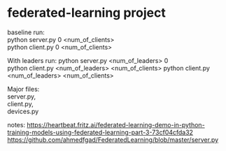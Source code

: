

# federated-learning project

baseline run:     
	python server.py 0 <num_of_clients>         
	python client.py 0 <num_of_clients>     
	
With leaders run:
	python server.py <num_of_leaders> 0        
	python client.py <num_of_leaders> <num_of_clients> 
	python client.py <num_of_leaders> <num_of_clients> 

Major files:     
	server.py,      
	client.py,      
	devices.py

notes:
	https://heartbeat.fritz.ai/federated-learning-demo-in-python-training-models-using-federated-learning-part-3-73cf04cfda32      
	https://github.com/ahmedfgad/FederatedLearning/blob/master/server.py
